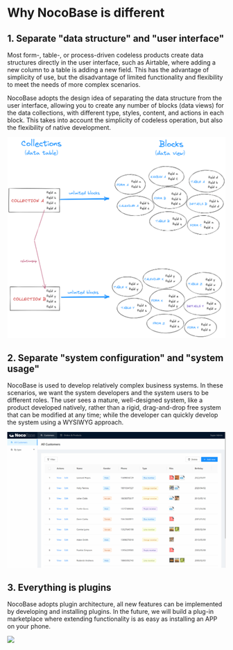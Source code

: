 # Why NocoBase is different

## 1. Separate "data structure" and "user interface"

Most form-, table-, or process-driven codeless products create data structures directly in the user interface, such as Airtable, where adding a new column to a table is adding a new field. This has the advantage of simplicity of use, but the disadvantage of limited functionality and flexibility to meet the needs of more complex scenarios.

NocoBase adopts the design idea of separating the data structure from the user interface, allowing you to create any number of blocks (data views) for the data collections, with different type, styles, content, and actions in each block. This takes into account the simplicity of codeless operation, but also the flexibility of native development.

![2.collection-block.png](./user-manual/introduction/important-features/2.collection-block.png)

## 2. Separate "system configuration" and "system usage"

NocoBase is used to develop relatively complex business systems. In these scenarios, we want the system developers and the system users to be different roles. The user sees a mature, well-designed system, like a product developed natively, rather than a rigid, drag-and-drop free system that can be modified at any time; while the developer can quickly develop the system using a WYSIWYG approach.

![2.user-root.gif](./user-manual/introduction/important-features/2.user-root.gif)

## 3. Everything is plugins

NocoBase adopts plugin architecture, all new features can be implemented by developing and installing plugins. In the future, we will build a plug-in marketplace where extending functionality is as easy as installing an APP on your phone.

![](https://www.nocobase.com/images/NocoBaseMindMapLite.png)
